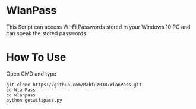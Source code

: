 # WlanPass
This Script can access  WI-Fi Passwords stored in your Windows 10 PC and can speak the stored passwords
# How To Use
Open CMD and type 
```
git clone https://github.com/Mahfuz038/WlanPass.git
cd WlanPass
cd wlanpass
python getwifipass.py
```
